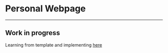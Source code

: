 # Personal Webpage

---
Work in progress
---

Learning from template and implementing [here](aiswarya-prasad.github.io)